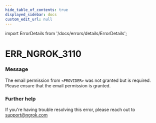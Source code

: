 ```yaml
---
hide_table_of_contents: true
displayed_sidebar: docs
custom_edit_url: null
---
```


import ErrorDetails from '/docs/errors/details/ErrorDetails';

# ERR_NGROK_3110

### Message
The email permission from `<PROVIDER>` was not granted but is required. Please ensure that the email permission is granted.

### Further help
If you're having trouble resolving this error, please reach out to [support@ngrok.com](mailto:support@ngrok.com?subject=Help%20with%20ERR_NGROK_3110)

<ErrorDetails error='err_ngrok_3110' />
